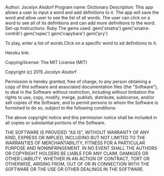 Author: Jocelyn Alsdorf
Program name: Dictionary
Description: This app allows a user to input a word and add definitions to it.
The app will save the word and allow user to see the list of all words. The user can click on a word to see all of its definitions and can add more definitions to the word.
Set-up Instructions:
Ruby
The gems used:
gem('sinatra')
gem('sinatra-contrib')
gem('rspec')
gem('capybara')
gem('pry')

To play, enter a list of words.Click on a specific word to ad definitions to it.

Heroku link:

Copying/license:
The MIT License (MIT)

Copyright (c) 2015 Jocelyn Alsdorf

Permission is hereby granted, free of charge, to any person obtaining a copy
of this software and associated documentation files (the "Software"), to deal
in the Software without restriction, including without limitation the rights
to use, copy, modify, merge, publish, distribute, sublicense, and/or sell
copies of the Software, and to permit persons to whom the Software is
furnished to do so, subject to the following conditions:

The above copyright notice and this permission notice shall be included in
all copies or substantial portions of the Software.

THE SOFTWARE IS PROVIDED "AS IS", WITHOUT WARRANTY OF ANY KIND, EXPRESS OR
IMPLIED, INCLUDING BUT NOT LIMITED TO THE WARRANTIES OF MERCHANTABILITY,
FITNESS FOR A PARTICULAR PURPOSE AND NONINFRINGEMENT. IN NO EVENT SHALL THE
AUTHORS OR COPYRIGHT HOLDERS BE LIABLE FOR ANY CLAIM, DAMAGES OR OTHER
LIABILITY, WHETHER IN AN ACTION OF CONTRACT, TORT OR OTHERWISE, ARISING FROM,
OUT OF OR IN CONNECTION WITH THE SOFTWARE OR THE USE OR OTHER DEALINGS IN
THE SOFTWARE.
